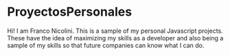 # ProyectosPersonales
Hi! I am Franco Nicolini.
This is a sample of my personal Javascript projects. These have the idea of maximizing my skills as a developer and also being a
sample of my skills so that future companies can know what I can do.
